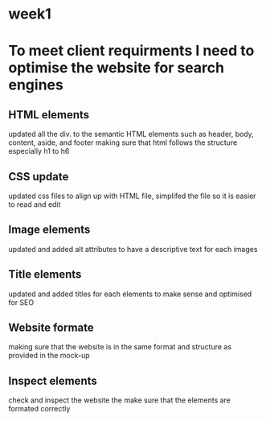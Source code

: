 # week1


# To meet client requirments I need to optimise the website for search engines 


## HTML elements 
  updated all the div. to the semantic HTML elements such as header, body, content, aside, and footer 
  making sure that html follows the structure especially h1 to h6 
  
## CSS update 
  updated css files to align up with HTML file, simplifed the file so it is easier to read and edit 

## Image elements 
  updated and added alt attributes to have a descriptive text for each images 

## Title elements 
  updated and added titles for each elements to make sense and optimised for SEO
   
## Website formate 
 making sure that the website is in the same format and structure as provided in the mock-up

## Inspect elements 
 check and inspect the website the make sure that the elements are formated correctly 

